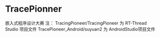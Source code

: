 # TracePionner
嵌入式程序设计大赛
注：
TracingPioneer/TracingPioneer 为 RT-Thread Studio 项目文件
TracePioneer_Android/suyuan2 为 AndroidStudio项目文件
